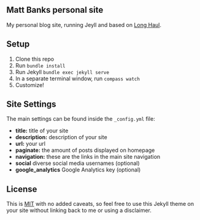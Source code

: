 ## Matt Banks personal site

My personal blog site, running Jeyll and based on [Long Haul](https://github.com/brianmaierjr/long-haul).

## Setup

1. Clone this repo
2. Run `bundle install`
3. Run Jekyll `bundle exec jekyll serve`
4. In a separate terminal window, run `compass watch`
5. Customize!

## Site Settings

The main settings can be found inside the `_config.yml` file:

- **title:** title of your site
- **description:** description of your site
- **url:** your url
- **paginate:** the amount of posts displayed on homepage
- **navigation:** these are the links in the main site navigation
- **social** diverse social media usernames (optional)
- **google_analytics** Google Analytics key (optional)

## License

This is [MIT](LICENSE) with no added caveats, so feel free to use this Jekyll theme on your site without linking back to me or using a disclaimer.
